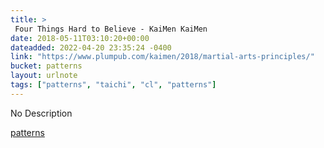 ```yaml
---
title: > 
 Four Things Hard to Believe - KaiMen KaiMen
date: 2018-05-11T03:10:20+00:00
dateadded: 2022-04-20 23:35:24 -0400
link: "https://www.plumpub.com/kaimen/2018/martial-arts-principles/"
bucket: patterns
layout: urlnote
tags: ["patterns", "taichi", "cl", "patterns"]
--- 
```

No Description
 <!-- end excerpt --> 
<div class='bucket'><a class='internal-link' href='/buckets/patterns'>patterns</a></div> 
